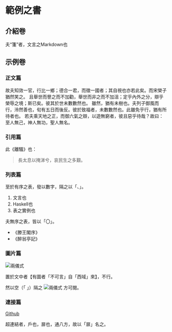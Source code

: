# 範例之書

## 介紹卷

夫“箋”者，文言之Markdown也

## 示例卷

<!--批：註釋也-->

### 正文篇

故夫知效一官，行比一鄉；德合一君，而徵一國者；其自視也亦若此矣。而宋榮子猶然笑之。
且舉世而譽之而不加勸，舉世而非之而不加沮；定乎內外之分，辯乎榮辱之境；斯已矣。彼其於世未數數然也。
雖然，猶有未樹也。夫列子御風而行，泠然善也，旬有五日而後反。彼於致福者，未數數然也。此雖免乎行，猶有所待者也。
若夫乘天地之正，而御六氣之辯，以遊無窮者，彼且惡乎待哉？故曰：至人無己，神人無功，聖人無名。

### 引用篇

此《離騷》也：

<blockquote>
長太息以掩涕兮，哀民生之多艱。
</blockquote>

### 列表篇

至於有序之表，發以數字，隔之以「、」。

1. 文言也
2. Haskell也
3. 表之實例也

夫無序之表，皆以「〇」。

- 《滕王閣序》
- 《醉翁亭記》

### 圖片篇

![兩儀式](https://fgo.wiki/images/0/0b/215-卡面-1.png)

置於文中者【有圖者「不可言」自「西域」來】，不行。

然以空（「 」）隔之 ![兩儀式](https://fgo.wiki/images/0/0e/两仪式%28Saber%29-头像3.png) 方可閱。

### 連接篇

[Github](https://github.com)

超連結者，戶也，扉也，通八方，故以「扉」名之。
